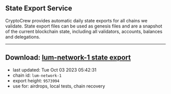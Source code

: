 ## State Export Service
CryptoCrew provides automatic daily state exports for all chains we validate. State export files can be used as genesis files and are a snapshot of the current blockchain state, including all validators, accounts, balances and delegations.

---
**Download: [lum-network-1 state export](https://dl.ccvalidators.com/SERVICE/lumnetwork/lum-network-1_export_9573994.json)**
---

- last updated: Tue Oct 03 2023 05:42:31
- chain id: `lum-network-1`
- export height: `9573994`
- use for: airdrops, local tests, chain recovery
